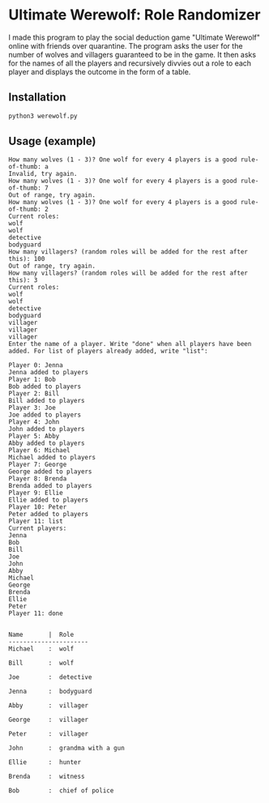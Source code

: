 # Ultimate Werewolf: Role Randomizer
I made this program to play the social deduction game "Ultimate Werewolf" online with friends over quarantine. The program asks the user for the number of wolves and villagers guaranteed to be in the game. It then asks for the names of all the players and recursively divvies out a role to each player and displays the outcome in the form of a table.

## Installation
```python
python3 werewolf.py
```

## Usage (example)
```
How many wolves (1 - 3)? One wolf for every 4 players is a good rule-of-thumb: a
Invalid, try again.
How many wolves (1 - 3)? One wolf for every 4 players is a good rule-of-thumb: 7
Out of range, try again.
How many wolves (1 - 3)? One wolf for every 4 players is a good rule-of-thumb: 2
Current roles:
wolf
wolf
detective
bodyguard
How many villagers? (random roles will be added for the rest after this): 100
Out of range, try again.
How many villagers? (random roles will be added for the rest after this): 3
Current roles:
wolf
wolf
detective
bodyguard
villager
villager
villager
Enter the name of a player. Write "done" when all players have been added. For list of players already added, write "list":

Player 0: Jenna
Jenna added to players
Player 1: Bob
Bob added to players
Player 2: Bill
Bill added to players
Player 3: Joe
Joe added to players
Player 4: John
John added to players
Player 5: Abby
Abby added to players
Player 6: Michael
Michael added to players
Player 7: George
George added to players
Player 8: Brenda
Brenda added to players
Player 9: Ellie
Ellie added to players
Player 10: Peter
Peter added to players
Player 11: list
Current players:
Jenna
Bob
Bill
Joe
John
Abby
Michael
George
Brenda
Ellie
Peter
Player 11: done


Name       |  Role
----------------------
Michael    :  wolf

Bill       :  wolf

Joe        :  detective

Jenna      :  bodyguard

Abby       :  villager

George     :  villager

Peter      :  villager

John       :  grandma with a gun

Ellie      :  hunter

Brenda     :  witness

Bob        :  chief of police
```
